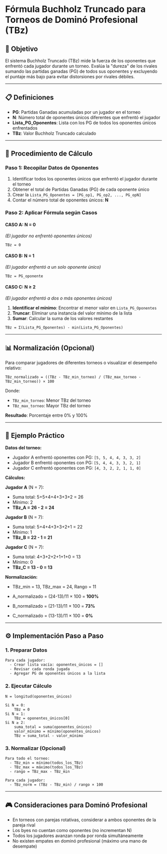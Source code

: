 # Fórmula Buchholz Truncado para Torneos de Dominó Profesional (TBz)

## 🎯 Objetivo

El sistema Buchholz Truncado (TBz) mide la fuerza de los oponentes que enfrentó cada jugador durante un torneo. Evalúa la "dureza" de los rivales sumando las partidas ganadas (PG) de todos sus oponentes y excluyendo el puntaje más bajo para evitar distorsiones por rivales débiles.

---

## 📋 Definiciones

- **PG**: Partidas Ganadas acumuladas por un jugador en el torneo
- **N**: Número total de oponentes únicos diferentes que enfrentó el jugador
- **Lista_PG_Oponentes**: Lista con los PG de todos los oponentes únicos enfrentados
- **TBz**: Valor Buchholz Truncado calculado

---

## 🧮 Procedimiento de Cálculo

### Paso 1: Recopilar Datos de Oponentes

1. Identificar todos los oponentes únicos que enfrentó el jugador durante el torneo
2. Obtener el total de Partidas Ganadas (PG) de cada oponente único
3. Crear la `Lista_PG_Oponentes = [PG_op1, PG_op2, ..., PG_opN]`
4. Contar el número total de oponentes únicos: **N**

### Paso 2: Aplicar Fórmula según Casos

#### CASO A: N = 0
*(El jugador no enfrentó oponentes únicos)*

```
TBz = 0
```

#### CASO B: N = 1  
*(El jugador enfrentó a un solo oponente único)*

```
TBz = PG_oponente
```

#### CASO C: N ≥ 2
*(El jugador enfrentó a dos o más oponentes únicos)*

1. **Identificar el mínimo**: Encontrar el menor valor en `Lista_PG_Oponentes`
2. **Truncar**: Eliminar una instancia del valor mínimo de la lista
3. **Sumar**: Calcular la suma de los valores restantes

```
TBz = Σ(Lista_PG_Oponentes) - min(Lista_PG_Oponentes)
```

---

## 📊 Normalización (Opcional)

Para comparar jugadores de diferentes torneos o visualizar el desempeño relativo:

```
TBz_normalizado = ((TBz - TBz_min_torneo) / (TBz_max_torneo - TBz_min_torneo)) × 100
```

Donde:
- `TBz_min_torneo`: Menor TBz del torneo
- `TBz_max_torneo`: Mayor TBz del torneo

**Resultado**: Porcentaje entre 0% y 100%

---

## 🔢 Ejemplo Práctico

**Datos del torneo:**
- Jugador A enfrentó oponentes con PG: `[5, 5, 4, 4, 3, 3, 2]`
- Jugador B enfrentó oponentes con PG: `[5, 4, 4, 3, 3, 2, 1]`  
- Jugador C enfrentó oponentes con PG: `[4, 3, 2, 2, 1, 1, 0]`

**Cálculos:**

**Jugador A** (N = 7):
- Suma total: 5+5+4+4+3+3+2 = 26
- Mínimo: 2
- **TBz_A = 26 - 2 = 24**

**Jugador B** (N = 7):
- Suma total: 5+4+4+3+3+2+1 = 22
- Mínimo: 1  
- **TBz_B = 22 - 1 = 21**

**Jugador C** (N = 7):
- Suma total: 4+3+2+2+1+1+0 = 13
- Mínimo: 0
- **TBz_C = 13 - 0 = 13**

**Normalización:**
- TBz_min = 13, TBz_max = 24, Rango = 11

- A_normalizado = (24-13)/11 × 100 = **100%**
- B_normalizado = (21-13)/11 × 100 = **73%**
- C_normalizado = (13-13)/11 × 100 = **0%**

---

## ⚙️ Implementación Paso a Paso

### 1. Preparar Datos
```
Para cada jugador:
  - Crear lista vacía: oponentes_únicos = []
  - Revisar cada ronda jugada
  - Agregar PG de oponentes únicos a la lista
```

### 2. Ejecutar Cálculo
```
N = longitud(oponentes_únicos)

Si N = 0:
    TBz = 0
Si N = 1:
    TBz = oponentes_únicos[0]  
Si N ≥ 2:
    suma_total = suma(oponentes_únicos)
    valor_mínimo = mínimo(oponentes_únicos)
    TBz = suma_total - valor_mínimo
```

### 3. Normalizar (Opcional)
```
Para todo el torneo:
  - TBz_min = mínimo(todos_los_TBz)
  - TBz_max = máximo(todos_los_TBz)
  - rango = TBz_max - TBz_min
  
Para cada jugador:
  - TBz_norm = (TBz - TBz_min) / rango × 100
```

---

## 🎮 Consideraciones para Dominó Profesional

- En torneos con parejas rotativas, considerar a ambos oponentes de la pareja rival
- Los byes no cuentan como oponentes (no incrementan N)
- Todos los jugadores avanzan ronda por ronda simultáneamente
- No existen empates en dominó profesional (máximo una mano de desempate)
